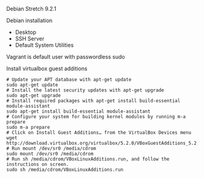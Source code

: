 Debian Stretch 9.2.1

Debian installation
* Desktop
* SSH Server
* Default System Utilities


Vagrant is default user with passwordless sudo


Install virtualbox guest additions

```
# Update your APT database with apt-get update
sudo apt-get update
# Install the latest security updates with apt-get upgrade
sudo apt-get upgrade
# Install required packages with apt-get install build-essential module-assistant
sudo apt-get install build-essential module-assistant
# Configure your system for building kernel modules by running m-a prepare
sudo m-a prepare
# Click on Install Guest Additions… from the VirtualBox Devices menu
wget http://download.virtualbox.org/virtualbox/5.2.0/VBoxGuestAdditions_5.2.0.iso
# Run mount /dev/sr0 /media/cdrom
sudo mount /dev/sr0 /media/cdrom
# Run sh /media/cdrom/VBoxLinuxAdditions.run, and follow the instructions on screen.
sudo sh /media/cdrom/VBoxLinuxAdditions.run
```
